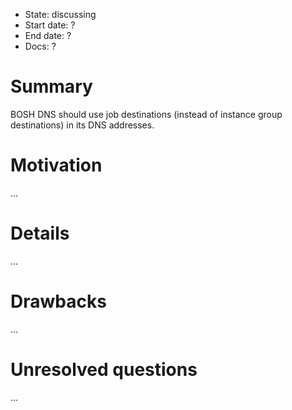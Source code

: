 - State: discussing
- Start date: ?
- End date: ?
- Docs: ?

# Summary

BOSH DNS should use job destinations (instead of instance group destinations) in its DNS addresses.

# Motivation

...

# Details

...

# Drawbacks

...

# Unresolved questions

...
